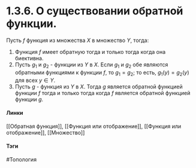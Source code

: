 # 1.3.6. О существовании обратной функции.
Пусть $f$ функция из множества $X$ в множество $Y$, тогда:
1. Функция $f$ имеет обратную тогда и только тогда когда она биективна.
2. Пусть $g_1$ и $g_2$ - функции из $Y$ в $X$. Если $g_1$ и $g_2$ обе являются обратными функциями к функции $f$, то $g_1=g_2$; то есть, $g_1(y)=g_2(y)$ для всех $y\in Y$.
3. Пусть $g$ - функция из $Y$ в $X$. Тогда $g$ является обратной функцией функции $f$ тогда и только тогда когда $f$ является обратной функцией функции $g$.

#### Линки
[[Обратная функция]],
[[Функция или отображение]],
[[Функция или отображение]],
[[Множество]]
#### Тэги 
 #Топология